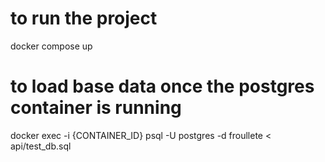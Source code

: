 # to run the project
docker compose up

# to load base data once the postgres container is running
docker exec -i {CONTAINER_ID} psql -U postgres -d froullete < api/test_db.sql